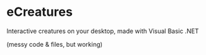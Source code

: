 # eCreatures
Interactive creatures on your desktop, made with Visual Basic .NET

(messy code & files, but working)
